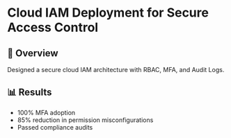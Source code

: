 # Cloud IAM Deployment for Secure Access Control

## 📜 Overview
Designed a secure cloud IAM architecture with RBAC, MFA, and Audit Logs.

## 📊 Results
- 100% MFA adoption
- 85% reduction in permission misconfigurations
- Passed compliance audits
